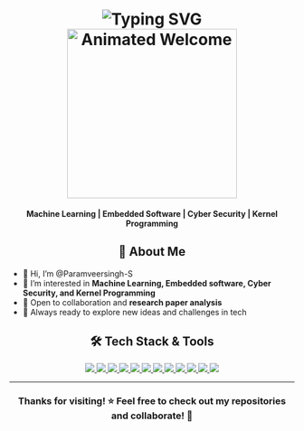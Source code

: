<h1 align="center">
  <img src="https://readme-typing-svg.demolab.com?font=Poppins&weight=600&size=32&pause=1000&color=00C7B7&center=true&vCenter=true&random=false&width=600&height=100&lines=Hi+%F0%9F%91%8B%2C+Paramveer+here!" alt="Typing SVG" />
  <br>
  <img alt="Animated Welcome" src="https://user-images.githubusercontent.com/74038190/225813708-98b745f2-7d22-48cf-9150-083f1b00d6c9.gif" width="300">
</h1>

<p align="center">
  <b>Machine Learning | Embedded Software | Cyber Security | Kernel Programming</b>
</p>

<div align="center">

## 🚀 About Me

</div>

- 👋 Hi, I’m @Paramveersingh-S  
- 👀 I’m interested in **Machine Learning, Embedded software, Cyber Security, and Kernel Programming**  
- 🤝 Open to collaboration and **research paper analysis**  
- 💞️ Always ready to explore new ideas and challenges in tech  

<div align="center">

## 🛠️ Tech Stack & Tools

</div>

<p align="center">
  <a href="https://mern.dev">
    <img src="https://img.shields.io/badge/MERN-Expert-cyan?style=flat-square&logo=react&logoColor=white&colorA=2B2D42&colorB=00C7B7" />
  </a>
  <a href="https://python.org">
    <img src="https://img.shields.io/badge/Python-Pro-FFD43B?style=flat-square&logo=python&logoColor=3776AB&colorA=4B8BBE" />
  </a>
  <a href="https://javascript.info">
    <img src="https://img.shields.io/badge/JavaScript-ES6+-F7DF1E?style=flat-square&logo=javascript&logoColor=black&colorA=323330&colorB=F0DB4F" />
  </a>
  <a href="https://git-scm.com">
    <img src="https://img.shields.io/badge/Git-Ninja-F05032?style=flat-square&logo=git&logoColor=white&colorA=2C2D2E" />
  </a>
  <a href="https://github.com/yourusername">
    <img src="https://img.shields.io/badge/GitHub-Profile-181717?style=flat-square&logo=github&logoColor=white&colorA=0D1117" />
  </a>
  <a href="https://arduino.cc">
    <img src="https://img.shields.io/badge/Arduino-Maker-00979D?style=flat-square&logo=arduino&logoColor=white&colorA=00878F" />
  </a>
  <a href="https://platformio.org">
    <img src="https://img.shields.io/badge/PlatformIO-Dev-4BAAEE?style=flat-square&logo=platformio&logoColor=white&colorA=1A1E2C" />
  </a>
  <a href="https://nodejs.org">
    <img src="https://img.shields.io/badge/Node.js-Runtime-339933?style=flat-square&logo=nodedotjs&logoColor=white&colorA=43853D" />
  </a>
  <a href="https://colab.research.google.com">
    <img src="https://img.shields.io/badge/Colab-Notebooks-F9AB00?style=flat-square&logo=googlecolab&logoColor=white&colorA=4A154B" />
  </a>
  <a href="https://espressif.com">
    <img src="https://img.shields.io/badge/ESP32/ESP8266-IoT-E7352C?style=flat-square&logo=espressif&logoColor=white&colorA=000000" />
  </a>
  <a href="https://lora-alliance.org">
    <img src="https://img.shields.io/badge/LoRa-WAN-00B0FF?style=flat-square&logo=lorawan&logoColor=white&colorA=1A237E" />
  </a>
  <a href="https://kali.org">
    <img src="https://img.shields.io/badge/Kali-Cyber%20Security-557C94?style=flat-square&logo=kalilinux&logoColor=white&colorA=000000" />
  </a>
</p>

<hr>

<div align="center">
  <h3>Thanks for visiting! ⭐ Feel free to check out my repositories and collaborate! 🚀</h3>
</div>
